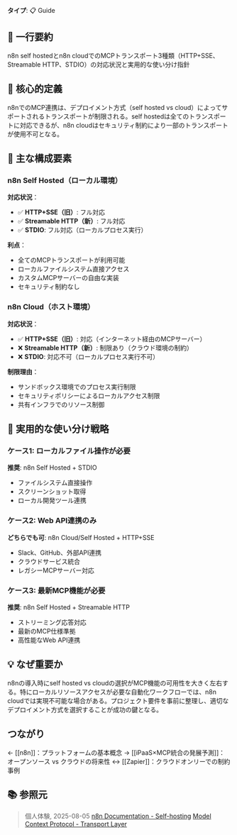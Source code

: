**タイプ**: 📋 Guide

## 📝 一行要約
n8n self hostedとn8n cloudでのMCPトランスポート3種類（HTTP+SSE、Streamable HTTP、STDIO）の対応状況と実用的な使い分け指針

## 🎯 核心的定義
n8nでのMCP連携は、デプロイメント方式（self hosted vs cloud）によってサポートされるトランスポートが制限される。self hostedは全てのトランスポートに対応できるが、n8n cloudはセキュリティ制約により一部のトランスポートが使用不可となる。

## 🌟 主な構成要素

### n8n Self Hosted（ローカル環境）
**対応状況**：
- ✅ **HTTP+SSE（旧）**: フル対応
- ✅ **Streamable HTTP（新）**: フル対応  
- ✅ **STDIO**: フル対応（ローカルプロセス実行）

**利点**：
- 全てのMCPトランスポートが利用可能
- ローカルファイルシステム直接アクセス
- カスタムMCPサーバーの自由な実装
- セキュリティ制約なし

### n8n Cloud（ホスト環境）
**対応状況**：
- ✅ **HTTP+SSE（旧）**: 対応（インターネット経由のMCPサーバー）
- ❌ **Streamable HTTP（新）**: 制限あり（クラウド環境の制約）
- ❌ **STDIO**: 対応不可（ローカルプロセス実行不可）

**制限理由**：
- サンドボックス環境でのプロセス実行制限
- セキュリティポリシーによるローカルアクセス制限
- 共有インフラでのリソース制御

## 🔄 実用的な使い分け戦略

### ケース1: ローカルファイル操作が必要
**推奨**: n8n Self Hosted + STDIO
- ファイルシステム直接操作
- スクリーンショット取得
- ローカル開発ツール連携

### ケース2: Web API連携のみ
**どちらでも可**: n8n Cloud/Self Hosted + HTTP+SSE
- Slack、GitHub、外部API連携
- クラウドサービス統合
- レガシーMCPサーバー対応

### ケース3: 最新MCP機能が必要
**推奨**: n8n Self Hosted + Streamable HTTP
- ストリーミング応答対応
- 最新のMCP仕様準拠
- 高性能なWeb API連携

## 💡 なぜ重要か
n8nの導入時にself hosted vs cloudの選択がMCP機能の可用性を大きく左右する。特にローカルリソースアクセスが必要な自動化ワークフローでは、n8n cloudでは実現不可能な場合がある。プロジェクト要件を事前に整理し、適切なデプロイメント方式を選択することが成功の鍵となる。

## つながり
← [[n8n]]：プラットフォームの基本概念
→ [[iPaaS×MCP統合の発展予測]]：オープンソース vs クラウドの将来性
↔ [[Zapier]]：クラウドオンリーでの制約事例

## 📚 参照元
> 個人体験, 2025-08-05
> [n8n Documentation - Self-hosting](https://docs.n8n.io/hosting/)
> [Model Context Protocol - Transport Layer](https://modelcontextprotocol.io/docs/concepts/transports)